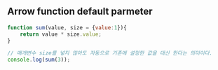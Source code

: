 ## Arrow function default parmeter

```javascript
function sum(value, size = {value:1}){
    return value * size.value;
}

// 매개변수 size를 넣지 않아도 자동으로 기존에 설정한 값을 대신 한다는 의미이다.
console.log(sum(3));
```
